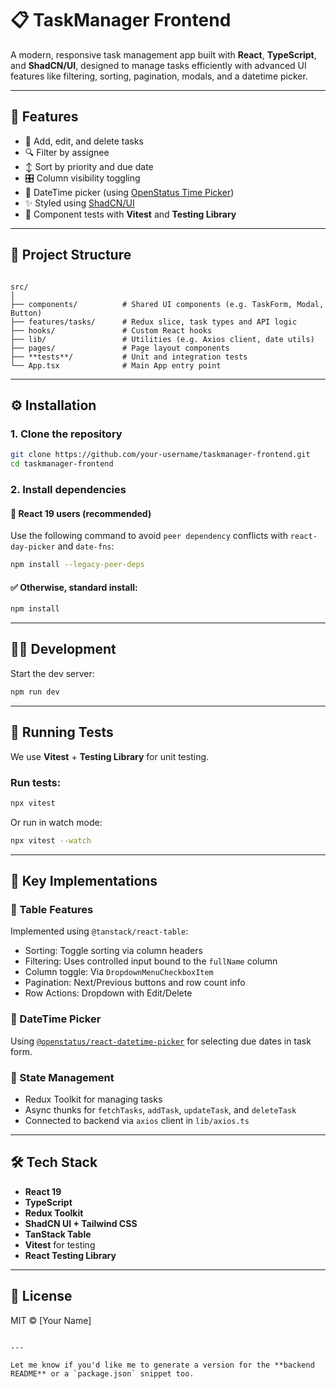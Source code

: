 # 📋 TaskManager Frontend

A modern, responsive task management app built with **React**, **TypeScript**, and **ShadCN/UI**, designed to manage tasks efficiently with advanced UI features like filtering, sorting, pagination, modals, and a datetime picker.

---

## 🚀 Features

- 🧾 Add, edit, and delete tasks
- 🔍 Filter by assignee
- ↕️ Sort by priority and due date
- 🎛 Column visibility toggling
- 📆 DateTime picker (using [OpenStatus Time Picker](https://time.openstatus.dev/))
- ✨ Styled using [ShadCN/UI](https://ui.shadcn.dev/)
- 🧪 Component tests with **Vitest** and **Testing Library**

---

## 📁 Project Structure

```

src/
│
├── components/          # Shared UI components (e.g. TaskForm, Modal, Button)
├── features/tasks/      # Redux slice, task types and API logic
├── hooks/               # Custom React hooks
├── lib/                 # Utilities (e.g. Axios client, date utils)
├── pages/               # Page layout components
├── **tests**/           # Unit and integration tests
└── App.tsx              # Main App entry point

````

---

## ⚙️ Installation

### 1. Clone the repository

```bash
git clone https://github.com/your-username/taskmanager-frontend.git
cd taskmanager-frontend
````

### 2. Install dependencies

#### 🛑 React 19 users (recommended)

Use the following command to avoid `peer dependency` conflicts with `react-day-picker` and `date-fns`:

```bash
npm install --legacy-peer-deps
```

#### ✅ Otherwise, standard install:

```bash
npm install
```

---

## 🧑‍💻 Development

Start the dev server:

```bash
npm run dev
```

---

## 🧪 Running Tests

We use **Vitest** + **Testing Library** for unit testing.

### Run tests:

```bash
npx vitest
```

Or run in watch mode:

```bash
npx vitest --watch
```

---

## 🔑 Key Implementations

### 🧱 Table Features

Implemented using `@tanstack/react-table`:

* Sorting: Toggle sorting via column headers
* Filtering: Uses controlled input bound to the `fullName` column
* Column toggle: Via `DropdownMenuCheckboxItem`
* Pagination: Next/Previous buttons and row count info
* Row Actions: Dropdown with Edit/Delete

### 📆 DateTime Picker

Using [`@openstatus/react-datetime-picker`](https://time.openstatus.dev/) for selecting due dates in task form.

### 🧠 State Management

* Redux Toolkit for managing tasks
* Async thunks for `fetchTasks`, `addTask`, `updateTask`, and `deleteTask`
* Connected to backend via `axios` client in `lib/axios.ts`

---

## 🛠 Tech Stack

* **React 19**
* **TypeScript**
* **Redux Toolkit**
* **ShadCN UI + Tailwind CSS**
* **TanStack Table**
* **Vitest** for testing
* **React Testing Library**

---

## 🧾 License

MIT © \[Your Name]

```

---

Let me know if you'd like me to generate a version for the **backend README** or a `package.json` snippet too.
```
